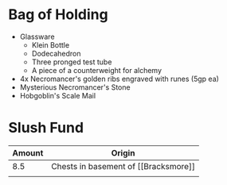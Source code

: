 # Bag of Holding
- Glassware
	- Klein Bottle
	- Dodecahedron
	- Three pronged test tube
	- A piece of a counterweight for alchemy
- 4x Necromancer's golden ribs engraved with runes (5gp ea)
- Mysterious Necromancer's Stone
- Hobgoblin's Scale Mail
# Slush Fund
| Amount | Origin                               |
| ------ | ------------------------------------ |
| 8.5    | Chests in basement of [[Bracksmore]] |
|        |                                      |
